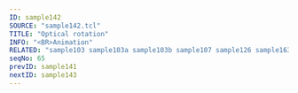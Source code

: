 ```yaml
---
ID: sample142
SOURCE: "sample142.tcl"
TITLE: "Optical rotation"
INFO: "<BR>Animation"
RELATED: "sample103 sample103a sample103b sample107 sample126 sample163 sample165 sample167 sample168"
seqNo: 65
prevID: sample141
nextID: sample143
---
```

